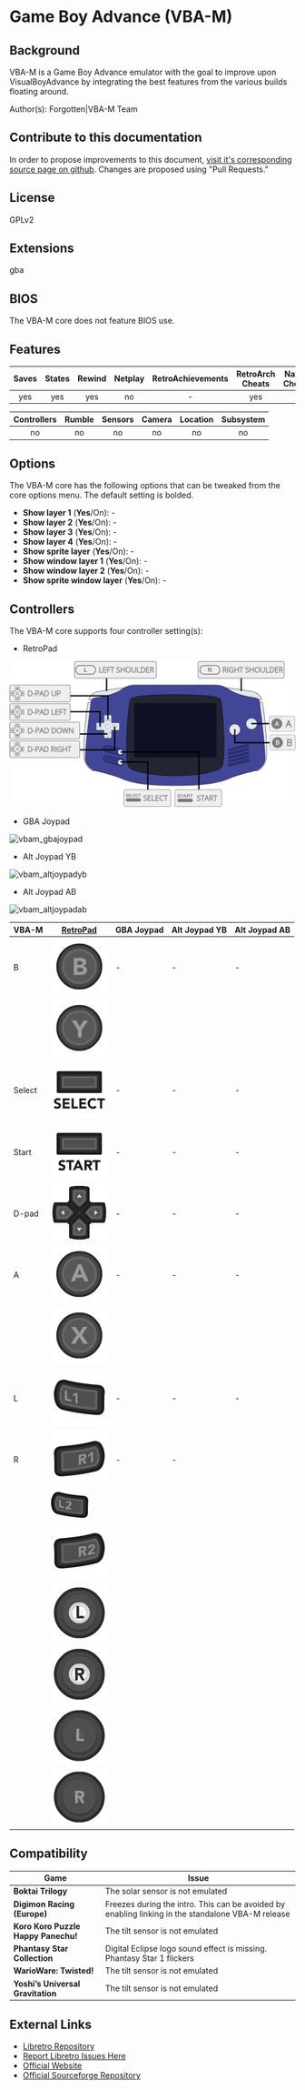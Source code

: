 # Game Boy Advance (VBA-M)

## Background

VBA-M is a Game Boy Advance emulator with the goal to improve upon VisualBoyAdvance by integrating the best features from the various builds floating around.

Author(s): Forgotten|VBA-M Team

## Contribute to this documentation

In order to propose improvements to this document, [visit it's corresponding source page on github](https://github.com/libretro/docs/tree/master/docs/library/vbam.md). Changes are proposed using "Pull Requests."

## License

GPLv2

## Extensions

gba

## BIOS

The VBA-M core does not feature BIOS use.

## Features

| Saves | States      | Rewind | Netplay | RetroAchievements | RetroArch Cheats | Native Cheats |
|:-----:|:-----------:|:------:|:-------:|:-----------------:|:----------------:|:-------------:|
| yes   |   yes       | yes    |  no     |        -          | yes              | -             |

| Controllers     | Rumble | Sensors | Camera | Location | Subsystem     |
|:---------------:|:------:|:-------:|:------:|:--------:|:-------------:|
|       no        |  no    |   no    |  no    |   no     |      no       |

## Options

The VBA-M core has the following options that can be tweaked from the core options menu. The default setting is bolded.

- **Show layer 1** (**Yes**/On): -
- **Show layer 2** (**Yes**/On): -
- **Show layer 3** (**Yes**/On): -
- **Show layer 4** (**Yes**/On): - 
- **Show sprite layer** (**Yes**/On): -
- **Show window layer 1** (**Yes**/On): - 
- **Show window layer 2** (**Yes**/On): -
- **Show sprite window layer** (**Yes**/On): - 

## Controllers

The VBA-M core supports four controller setting(s):

* RetroPad

![vbam_retropad](images/Controllers/vbam_retropad.png)

* GBA Joypad

![vbam_gbajoypad](images/Controllers/vbam_gbajoypad.png)

* Alt Joypad YB

![vbam_altjoypadyb](images/Controllers/vbam_altjoypadyb.png)

* Alt Joypad AB

![vbam_altjoypadab](images/Controllers/vbam_altjoypadab.png)

| VBA-M     | [RetroPad](RetroPad)                                           | GBA Joypad | Alt Joypad YB | Alt Joypad AB |
|-----------|----------------------------------------------------------------|------------|---------------|---------------|
| B         | ![RetroPad_B](images/RetroPad/Retro_B_Round.png)               | -          | -             | -             |
|           | ![RetroPad_Y](images/RetroPad/Retro_Y_Round.png)               |            |               |               |
| Select    | ![RetroPad_Select](images/RetroPad/Retro_Select.png)           | -          | -             | -             |
| Start     | ![RetroPad_Start](images/RetroPad/Retro_Start.png)             | -          | -             | -             |
| D-pad     | ![RetroPad_Dpad](images/RetroPad/Retro_Dpad.png)               | -          | -             | -             |
| A         | ![RetroPad_A](images/RetroPad/Retro_A_Round.png)               | -          | -             | -             |
|           | ![RetroPad_X](images/RetroPad/Retro_X_Round.png)               |            |               |               |
| L         | ![RetroPad_L1](images/RetroPad/Retro_L1.png)                   | -          | -             | -             |
| R         | ![RetroPad_R1](images/RetroPad/Retro_R1.png)                   | -          | -             |               |
|           | ![RetroPad_L2](images/RetroPad/Retro_L2_Temp.png)              |            |               |               |
|           | ![RetroPad_R2](images/RetroPad/Retro_R2.png)                   |            |               |               |
|           | ![RetroPad_L3](images/RetroPad/Retro_L3.png)                   |            |               |               |
|           | ![RetroPad_R3](images/RetroPad/Retro_R3.png)                   |            |               |               |
|           | ![RetroPad_Left_Stick](images/RetroPad/Retro_Left_Stick.png)   |            |               |               |
|           | ![RetroPad_Right_Stick](images/RetroPad/Retro_Right_Stick.png) |            |               |               |


## Compatibility

| Game                                  | Issue                          |
|---------------------------------------|--------------------------------|
|**Boktai Trilogy**                     | The solar sensor is not emulated|
|**Digimon Racing (Europe)**            |Freezes during the intro. This can be avoided by enabling linking in the standalone VBA-M release  |
|**Koro Koro Puzzle Happy Panechu!**    |	The tilt sensor is not emulated|
|**Phantasy Star Collection**           | Digital Eclipse logo sound effect is missing. Phantasy Star 1 flickers |
|**WarioWare: Twisted!**                |  	The tilt sensor is not emulated   |
|**Yoshi’s Universal Gravitation**      |   The tilt sensor is not emulated   |

## External Links

* [Libretro Repository](https://github.com/libretro/vbam-libretro)
* [Report Libretro Issues Here](https://github.com/libretro/libretro-meta/issues)
* [Official Website](http://vba-m.com/)
* [Official Sourceforge Repository](http://sourceforge.net/projects/vbam/)
